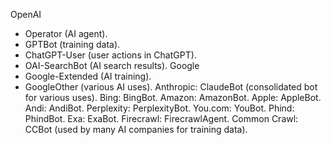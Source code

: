 OpenAI
- Operator (AI agent).
- GPTBot (training data).
- ChatGPT-User (user actions in ChatGPT).
- OAI-SearchBot (AI search results).
Google
- Google-Extended (AI training).
- GoogleOther (various AI uses).
Anthropic: ClaudeBot (consolidated bot for various uses).
Bing: BingBot.
Amazon: AmazonBot.
Apple: AppleBot.
Andi: AndiBot.
Perplexity: PerplexityBot.
You.com: YouBot.
Phind: PhindBot.
Exa: ExaBot.
Firecrawl: FirecrawlAgent.
Common Crawl: CCBot (used by many AI companies for training data).